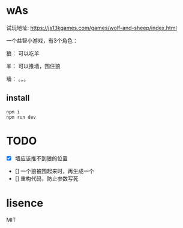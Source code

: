 # wAs

试玩地址: https://js13kgames.com/games/wolf-and-sheep/index.html

一个益智小游戏，有3个角色：

狼： 可以吃羊

羊： 可以推墙，围住狼

墙： 。。。

## install

```
npm i
npm run dev
```

# TODO
- [x] 墙应该推不到狼的位置
- [] 一个狼被围起来时，再生成一个
- [] 重构代码，防止参数写死

# lisence

MIT
